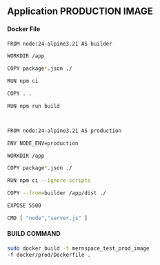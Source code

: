 ## Application PRODUCTION IMAGE

#### Docker File

```bash
FROM node:24-alpine3.21 AS builder

WORKDIR /app

COPY package*.json ./

RUN npm ci

COPY . .

RUN npm run build



FROM node:24-alpine3.21 AS production

ENV NODE_ENV=production

WORKDIR /app

COPY package*.json ./

RUN npm ci --ignore-scripts

COPY --from=builder /app/dist ./

EXPOSE 5500

CMD [ "node","server.js" ]
```

#### BUILD COMMAND

```bash
sudo docker build -t mernspace_test_prod_image
-f docker/prod/Dockerfile .
```
